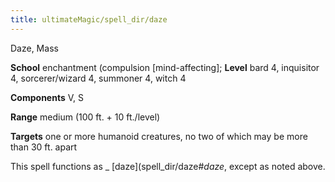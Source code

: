 ```yaml
---
title: ultimateMagic/spell_dir/daze
---
```

Daze, Mass

**School** enchantment (compulsion [mind-affecting]; **Level** bard 4, inquisitor 4, sorcerer/wizard 4, summoner 4, witch 4

**Components** V, S

**Range** medium (100 ft. + 10 ft./level)

**Targets** one or more humanoid creatures, no two of which may be more than 30 ft. apart

This spell functions as _ [daze](spell_dir/daze#_daze_, except as noted above.

